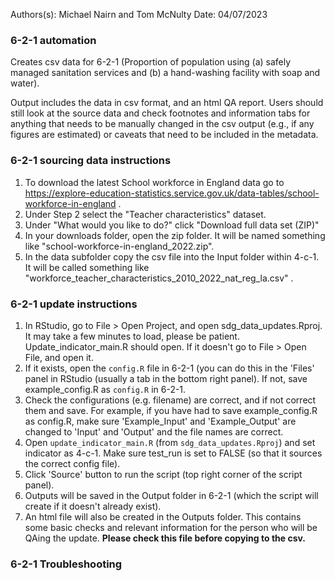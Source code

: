 Authors(s): Michael Nairn and Tom McNulty
Date: 04/07/2023

### 6-2-1 automation

Creates csv data for 6-2-1 (Proportion of population using (a) safely managed sanitation services and (b) a hand-washing facility with soap and water).

Output includes the data in csv format, and an html QA report. Users should still look at the source data and check footnotes and information tabs for anything that needs to be manually changed in the csv output (e.g., if any figures are estimated) or caveats that need to be included in the metadata. 


### 6-2-1 sourcing data instructions

1) To download the latest School workforce in England data go to https://explore-education-statistics.service.gov.uk/data-tables/school-workforce-in-england .
2) Under Step 2 select the "Teacher characteristics" dataset. 
3) Under "What would you like to do?" click "Download full data set (ZIP)"
4) In your downloads folder, open the zip folder. It will be named something like "school-workforce-in-england_2022.zip".
5) In the data subfolder copy the csv file into the Input folder within 4-c-1. It will be called something like "workforce_teacher_characteristics_2010_2022_nat_reg_la.csv" . 




### 6-2-1 update instructions

1) In RStudio, go to File > Open Project, and open sdg_data_updates.Rproj. It may take a few minutes to load, please be patient. Update_indicator_main.R should open. If it doesn't go to File > Open File, and open it. 
2) If it exists, open the `config.R` file in 6-2-1 (you can do this in the 'Files' panel in RStudio (usually a tab in the bottom right panel). If not, save example_config.R as `config.R` in 6-2-1.
3) Check the configurations (e.g. filename) are correct, and if not correct them and save. For example, if you have had to save example_config.R as config.R, make sure 'Example_Input' and 'Example_Output' are changed to 'Input' and 'Output' and the file names are correct. 
4) Open `update_indicator_main.R` (from `sdg_data_updates.Rproj`) and set indicator as 4-c-1. Make sure test_run is set to FALSE (so that it sources the correct config file). 
5) Click 'Source' button to run the script (top right corner of the script panel).  
6) Outputs will be saved in the Output folder in 6-2-1 (which the script will create if it doesn't already exist).  
7) An html file will also be created in the Outputs folder. This contains some basic checks and relevant information for the person who will be QAing the update. **Please check this file before copying to the csv.** 



### 6-2-1 Troubleshooting



